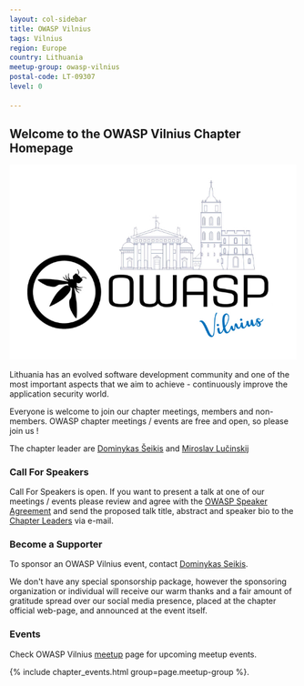```yaml
---
layout: col-sidebar
title: OWASP Vilnius
tags: Vilnius
region: Europe
country: Lithuania
meetup-group: owasp-vilnius
postal-code: LT-09307
level: 0  

---
```


## Welcome to the OWASP Vilnius Chapter Homepage

<img src="assets/images/Vilnius.jpg" alt="OWASP Vilnius">

Lithuania has an evolved software development community and one of the
most important aspects that we aim to achieve - continuously improve
the application security world.

Everyone is welcome to join our chapter meetings, members and
non-members. OWASP chapter meetings / events are free and
open, so please join us !

The chapter leader are [Dominykas Šeikis](mailto:dominykas.seikis@owasp.org) and [Miroslav Lučinskij](mailto:miroslav.lucinskij@owasp.org)

### Call For Speakers

Call For Speakers is open. If you want to present a talk at one of our meetings / events please review and agree with the
[OWASP Speaker Agreement](https://owasp.org/www-policy/) and send the proposed talk title, abstract and speaker bio to the [Chapter Leaders](leaders.md) via e-mail.  

### Become a Supporter

To sponsor an OWASP Vilnius event, contact [Dominykas Seikis](mailto:dominykas.seikis@owasp.org).

We don't have any special sponsorship package, however the sponsoring organization or individual will receive our warm thanks and a fair
amount of gratitude spread over our social media presence, placed at the chapter official web-page, and announced at the event itself.

### Events

Check OWASP Vilnius [meetup](https://www.meetup.com/owasp-vilnius/) page for upcoming meetup events. 

{% include chapter_events.html group=page.meetup-group %}. 
